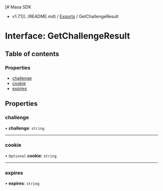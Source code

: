 [# Masa SDK
 - v1.7.1](../README.md) / [Exports](../modules.md) / GetChallengeResult

# Interface: GetChallengeResult

## Table of contents

### Properties

- [challenge](GetChallengeResult.md#challenge)
- [cookie](GetChallengeResult.md#cookie)
- [expires](GetChallengeResult.md#expires)

## Properties

### challenge

• **challenge**: `string`

___

### cookie

• `Optional` **cookie**: `string`

___

### expires

• **expires**: `string`
